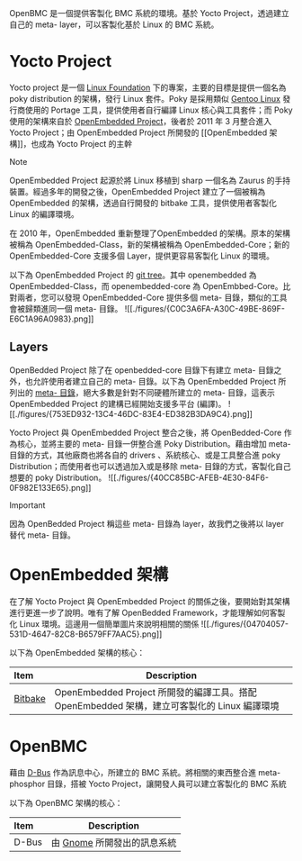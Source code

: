 OpenBMC 是一個提供客製化 BMC 系統的環境。基於 Yocto Project，透過建立自己的 meta- layer，可以客製化基於 Linux 的 BMC 系統。

# Yocto Project

Yocto project 是一個 [Linux Foundation](https://www.linuxfoundation.org/) 下的專案，主要的目標是提供一個名為 poky distribution 的架構，發行 Linux 套件。Poky 是採用類似 [Gentoo Linux](https://www.gentoo.org/) 發行商使用的 Portage 工具，提供使用者自行編譯 Linux 核心與工具套件；而 Poky 使用的架構來自於 [OpenEmbedded Project](https://www.openembedded.org/)，後者於 2011 年 3 月整合進入 Yocto Project；由 OpenEmbedded Project 所開發的 [[OpenEmbedded 架構]]，也成為 Yocto Project 的主幹

> [!NOTE]
> OpenEmbedded Project 起源於將 Linux 移植到 sharp 一個名為 Zaurus 的手持裝置。經過多年的開發之後，OpenEmbedded Project 建立了一個被稱為 OpenEmbedded 的架構，透過自行開發的 bitbake 工具，提供使用者客製化 Linux 的編譯環境。
> 
> 在 2010 年，OpenEmbedded 重新整理了OpenEmbedded 的架構。原本的架構被稱為 OpenEmbedded-Class，新的架構被稱為 OpenEmbedded-Core；新的 OpenEmbedded-Core 支援多個 Layer，提供更容易客製化 Linux 的環境。
> 
> 以下為 OpenEmbedded Project 的 [git tree](https://git.openembedded.org/?s=name)。其中 openembedded 為 OpenEmbedded-Class，而 openembedded-core 為 OpenEmbbed-Core。比對兩者，您可以發現 OpenEmbedded-Core 提供多個 meta- 目錄，類似的工具會被歸類進同一個 meta- 目錄。
> ![[./figures/{C0C3A6FA-A30C-49BE-869F-E6C1A96A0983}.png]]

## Layers

OpenBedded Project 除了在 openbedded-core 目錄下有建立 meta- 目錄之外，也允許使用者建立自己的 meta- 目錄。以下為 OpenEmbedded Project 所列出的 [meta- 目錄](https://layers.openembedded.org/layerindex/branch/master/layers/)，絕大多數是針對不同硬體所建立的 meta- 目錄，這表示 OpenEmbedded Project 的建構已經開始支援多平台 (編譯)。
![[./figures/{753ED932-13C4-46DC-83E4-ED382B3DA9C4}.png]]

Yocto Project 與 OpenEmbedded Project 整合之後，將 OpenBedded-Core 作為核心，並將主要的 meta- 目錄一併整合進 Poky Distribution。藉由增加 meta- 目錄的方式，其他廠商也將各自的 drivers 、系統核心、或是工具整合進 poky Distribution；而使用者也可以透過加入或是移除 meta- 目錄的方式，客製化自己想要的 poky Distribution。
![[./figures/{40CC85BC-AFEB-4E30-84F6-0F982E133E65}.png]]

> [!IMPORTANT]
> 因為 OpenBedded Project 稱這些 meta- 目錄為 layer，故我們之後將以 layer 替代 meta- 目錄。

# OpenEmbedded 架構

在了解  Yocto Project 與 OpenEmbedded Project 的關係之後，要開始對其架構進行更進一步了說明。唯有了解 OpenBedded Framework，才能理解如何客製化 Linux 環境。這邊用一個簡單圖片來說明相關的關係
![[./figures/{04704057-531D-4647-82C8-B6579FF7AAC5}.png]]

以下為 OpenEmbedded 架構的核心：

| Item                           | Description                                                         |
| :----------------------------- | ------------------------------------------------------------------- |
| [Bitbake](./bitbake/README.md) | OpenEmbedded Project 所開發的編譯工具。搭配 OpenEmbedded 架構，建立可客製化的 Linux 編譯環境 |
# OpenBMC

 藉由 [D-Bus](../../IPC/D-Bus/README.md) 作為訊息中心，所建立的 BMC 系統。將相關的東西整合進 meta-phosphor 目錄，搭被 Yocto Project，讓開發人員可以建立客製化的 BMC 系統

以下為 OpenBMC 架構的核心：

| Item  | Description                                 |
| :---- | ------------------------------------------- |
| D-Bus | 由 [Gnome](https://www.gnome.org/) 所開發出的訊息系統 |

